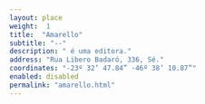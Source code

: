 ```yaml
---
layout: place
weight:  1
title:  "Amarello"
subtitle: "--"
description: " é uma editora."
address: "Rua Libero Badaró, 336, Sé."
coordinates: "-23º 32’ 47.84” -46º 38’ 10.87”"
enabled: disabled
permalink: "amarello.html"
---
```

